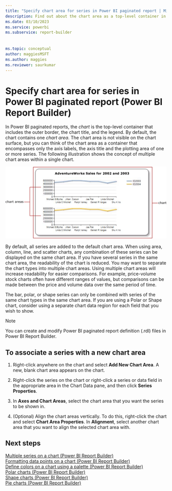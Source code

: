 ```yaml
---
title: "Specify chart area for series in Power BI paginated report | Microsoft Docs"
description: Find out about the chart area as a top-level container in a Power BI paginated report that includes the outer border, the chart title, and the legend in Power BI Report Builder.
ms.date: 03/10/2023
ms.service: powerbi
ms.subservice: report-builder


ms.topic: conceptual
author: maggiesMSFT
ms.author: maggies
ms.reviewer: saurkumar
---
```

# Specify chart area for series in Power BI paginated report (Power BI Report Builder)


  In Power BI paginated reports, the *chart* is the top-level container that includes the outer border, the chart title, and the legend. By default, the chart contains one *chart area*. The chart area is not visible on the chart surface, but you can think of the chart area as a container that encompasses only the axis labels, the axis title and the plotting area of one or more series. The following illustration shows the concept of multiple chart areas within a single chart.  
  
 ![Screenshot of a chart area](/powerbi-docs/paginated-reports/media/paginated-reports-visualizations/chart-areas-diagram.gif "Shows a diagram of a chart area")  
  
 By default, all series are added to the default chart area. When using area, column, line, and scatter charts, any combination of these series can be displayed on the same chart area. If you have several series in the same chart area, the readability of the chart is reduced. You may want to separate the chart types into multiple chart areas. Using multiple chart areas will increase readability for easier comparisons. For example, price-volume stock charts often have different ranges of values, but comparisons can be made between the price and volume data over the same period of time.  
  
 The bar, polar, or shape series can only be combined with series of the same chart types in the same chart area. If you are using a Polar or Shape chart, consider using a separate chart data region for each field that you wish to show.  
  
> [!NOTE]  
>  You can create and modify Power BI paginated report definition (.rdl) files in Power BI Report Builder.
  
## To associate a series with a new chart area  
  
1.  Right-click anywhere on the chart and select **Add New Chart Area**. A new, blank chart area appears on the chart.  
  
2.  Right-click the series on the chart or right-click a series or data field in the appropriate area in the Chart Data pane, and then click **Series Properties**.  
  
3.  In **Axes and Chart Areas**, select the chart area that you want the series to be shown in.  
  
4.  (Optional) Align the chart areas vertically. To do this, right-click the chart and select **Chart Area Properties**. In **Alignment**, select another chart area that you want to align the selected chart area with.  
  
## Next steps  
 [Multiple series on a chart &#40;Power BI Report Builder&#41;](/sql/reporting-services/report-design/multiple-series-on-a-chart-report-builder-and-ssrs)   
 [Formatting data points on a chart &#40;Power BI Report Builder&#41;](/sql/reporting-services/report-design/formatting-data-points-on-a-chart-report-builder-and-ssrs)   
 [Define colors on a chart using a palette &#40;Power BI Report Builder&#41;](/sql/reporting-services/report-design/define-colors-on-a-chart-using-a-palette-report-builder-and-ssrs)   
 [Polar charts &#40;Power BI Report Builder&#41;](/sql/reporting-services/report-design/polar-charts-report-builder-and-ssrs)   
 [Shape charts &#40;Power BI Report Builder&#41;](/sql/reporting-services/report-design/shape-charts-report-builder-and-ssrs)   
 [Pie charts &#40;Power BI Report Builder&#41;](/sql/reporting-services/report-design/pie-charts-report-builder-and-ssrs)  
  
  
